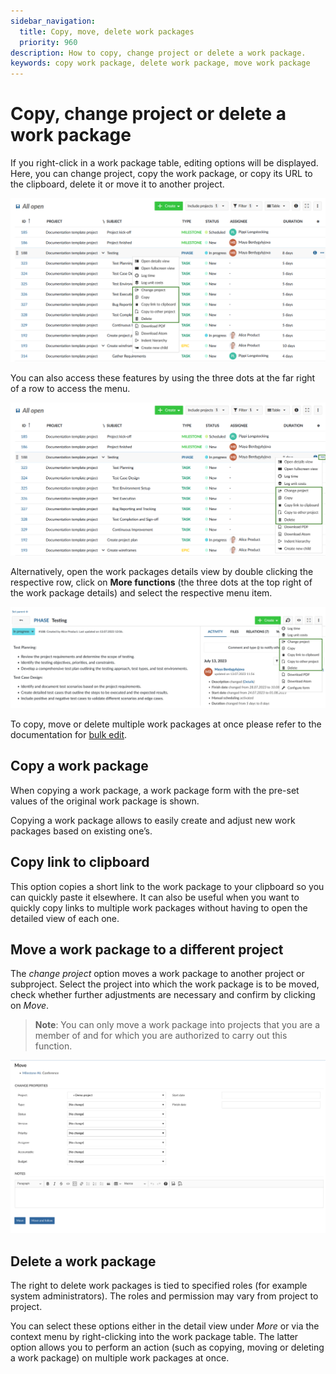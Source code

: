 ```yaml
---
sidebar_navigation:
  title: Copy, move, delete work packages
  priority: 960
description: How to copy, change project or delete a work package.
keywords: copy work package, delete work package, move work package
---
```


# Copy, change project or delete a work package

If you right-click in a work package table, editing options will be displayed. Here, you can change project, copy the work package, or copy its URL to the clipboard, delete it or move it to another project.

![change copy delete work package](openproject_user_guide_copy_move_delete_wptableview.png)

You can also access these features by using the three dots at the far right of a row to access the menu.

![OpenProject copy move delete work package](openproject_user_guide_copy_move_delete_threedotsmenu.png)

Alternatively, open the work packages details view by double clicking the respective row, click on **More functions** (the three dots at the top right of the work package details) and select the respective menu item.

![User guide copy change project delete](openproject_user_guide_copy_move_delete_detailed_view.png)

To copy, move or delete multiple work packages at once please refer to the documentation for [bulk edit](../edit-work-package/#bulk-edit-work-packages).

## Copy a work package

When copying a work package, a work package form with the pre-set values of the original work package is shown.

Copying a work package allows to easily create and adjust new work packages based on existing one’s.

## Copy link to clipboard

This option copies a short link to the work package to your clipboard  so you can quickly paste it elsewhere. It can also be useful when you  want to quickly copy links to multiple work packages without having to  open the detailed view of each one.

## Move a work package to a different project

The *change project* option moves a work package to another project or subproject. Select the project into which the work package is to be moved, check whether further adjustments are necessary and confirm by clicking on *Move*.

> **Note**:  You can only move a work package into projects that you are a member of and for which you are authorized to carry out this function.

![change project of work package](change-project-of-work-package.png)

## Delete a work package

The right to delete work packages is tied to specified roles (for example system administrators). The roles and permission may vary from project to project.

You can select these options either in the detail view under *More* or via the context menu by right-clicking into the work package table. The latter option allows you to perform an action (such as copying, moving or deleting a work package) on multiple work packages at once.
